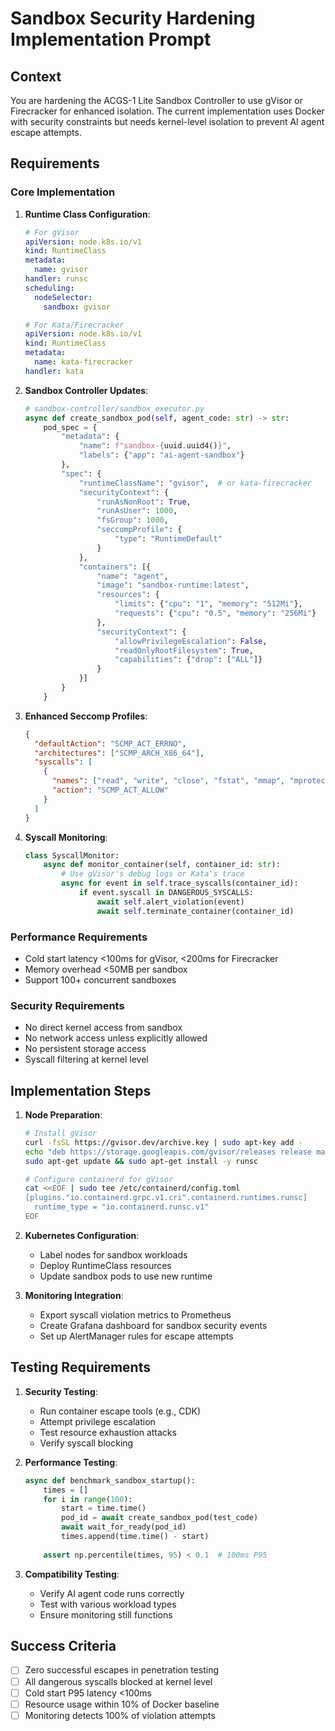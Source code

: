 # Sandbox Security Hardening Implementation Prompt

## Context
You are hardening the ACGS-1 Lite Sandbox Controller to use gVisor or Firecracker for enhanced isolation. The current implementation uses Docker with security constraints but needs kernel-level isolation to prevent AI agent escape attempts.

## Requirements

### Core Implementation
1. **Runtime Class Configuration**:
   ```yaml
   # For gVisor
   apiVersion: node.k8s.io/v1
   kind: RuntimeClass
   metadata:
     name: gvisor
   handler: runsc
   scheduling:
     nodeSelector:
       sandbox: gvisor
   
   # For Kata/Firecracker
   apiVersion: node.k8s.io/v1
   kind: RuntimeClass
   metadata:
     name: kata-firecracker
   handler: kata
   ```

2. **Sandbox Controller Updates**:
   ```python
   # sandbox-controller/sandbox_executor.py
   async def create_sandbox_pod(self, agent_code: str) -> str:
       pod_spec = {
           "metadata": {
               "name": f"sandbox-{uuid.uuid4()}",
               "labels": {"app": "ai-agent-sandbox"}
           },
           "spec": {
               "runtimeClassName": "gvisor",  # or kata-firecracker
               "securityContext": {
                   "runAsNonRoot": True,
                   "runAsUser": 1000,
                   "fsGroup": 1000,
                   "seccompProfile": {
                       "type": "RuntimeDefault"
                   }
               },
               "containers": [{
                   "name": "agent",
                   "image": "sandbox-runtime:latest",
                   "resources": {
                       "limits": {"cpu": "1", "memory": "512Mi"},
                       "requests": {"cpu": "0.5", "memory": "256Mi"}
                   },
                   "securityContext": {
                       "allowPrivilegeEscalation": False,
                       "readOnlyRootFilesystem": True,
                       "capabilities": {"drop": ["ALL"]}
                   }
               }]
           }
       }
   ```

3. **Enhanced Seccomp Profiles**:
   ```json
   {
     "defaultAction": "SCMP_ACT_ERRNO",
     "architectures": ["SCMP_ARCH_X86_64"],
     "syscalls": [
       {
         "names": ["read", "write", "close", "fstat", "mmap", "mprotect", "munmap", "brk", "rt_sigaction", "rt_sigprocmask", "ioctl", "nanosleep", "select", "poll", "exit_group"],
         "action": "SCMP_ACT_ALLOW"
       }
     ]
   }
   ```

4. **Syscall Monitoring**:
   ```python
   class SyscallMonitor:
       async def monitor_container(self, container_id: str):
           # Use gVisor's debug logs or Kata's trace
           async for event in self.trace_syscalls(container_id):
               if event.syscall in DANGEROUS_SYSCALLS:
                   await self.alert_violation(event)
                   await self.terminate_container(container_id)
   ```

### Performance Requirements
- Cold start latency <100ms for gVisor, <200ms for Firecracker
- Memory overhead <50MB per sandbox
- Support 100+ concurrent sandboxes

### Security Requirements
- No direct kernel access from sandbox
- No network access unless explicitly allowed
- No persistent storage access
- Syscall filtering at kernel level

## Implementation Steps

1. **Node Preparation**:
   ```bash
   # Install gVisor
   curl -fsSL https://gvisor.dev/archive.key | sudo apt-key add -
   echo "deb https://storage.googleapis.com/gvisor/releases release main" | sudo tee /etc/apt/sources.list.d/gvisor.list
   sudo apt-get update && sudo apt-get install -y runsc
   
   # Configure containerd for gVisor
   cat <<EOF | sudo tee /etc/containerd/config.toml
   [plugins."io.containerd.grpc.v1.cri".containerd.runtimes.runsc]
     runtime_type = "io.containerd.runsc.v1"
   EOF
   ```

2. **Kubernetes Configuration**:
   - Label nodes for sandbox workloads
   - Deploy RuntimeClass resources
   - Update sandbox pods to use new runtime

3. **Monitoring Integration**:
   - Export syscall violation metrics to Prometheus
   - Create Grafana dashboard for sandbox security events
   - Set up AlertManager rules for escape attempts

## Testing Requirements

1. **Security Testing**:
   - Run container escape tools (e.g., CDK)
   - Attempt privilege escalation
   - Test resource exhaustion attacks
   - Verify syscall blocking

2. **Performance Testing**:
   ```python
   async def benchmark_sandbox_startup():
       times = []
       for i in range(100):
           start = time.time()
           pod_id = await create_sandbox_pod(test_code)
           await wait_for_ready(pod_id)
           times.append(time.time() - start)
       
       assert np.percentile(times, 95) < 0.1  # 100ms P95
   ```

3. **Compatibility Testing**:
   - Verify AI agent code runs correctly
   - Test with various workload types
   - Ensure monitoring still functions

## Success Criteria
- [ ] Zero successful escapes in penetration testing
- [ ] All dangerous syscalls blocked at kernel level
- [ ] Cold start P95 latency <100ms
- [ ] Resource usage within 10% of Docker baseline
- [ ] Monitoring detects 100% of violation attempts